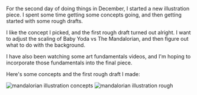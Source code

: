 For the second day of doing things in December, I started a new illustration piece. I spent some time getting some concepts going, and then getting started with some rough drafts. 

I like the concept I picked, and the first rough draft turned out alright. I want to adjust the scaling of Baby Yoda vs The Mandalorian, and then figure out what to do with the background.

I have also been watching some art fundamentals videos, and I'm hoping to incorporate those fundamentals into the final piece.

Here's some concepts and the first rough draft I made:

![mandalorian illustration concepts](/static/posts/mandalorian_concept.png)
![mandalorian illustration rough](/static/mandalorian_rough.png)